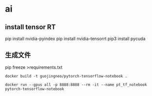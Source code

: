 # ai

## install tensor RT
pip install nvidia-pyindex
pip install nvidia-tensorrt
pip3 install pycuda 

## 生成文件
pip freeze >requirements.txt



```
docker build -t guojingneo/pytorch-tensorflow-notebook .
```

```
docker run --gpus all -p 8888:8888 --rm -it --name pt_tf_notebook pytorch-tensorflow-notebook
```

